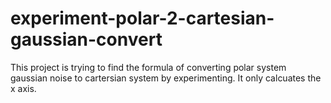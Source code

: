 # experiment-polar-2-cartesian-gaussian-convert


This project is trying to find the formula of converting polar system gaussian noise to cartersian system by experimenting. It only calcuates the x axis.
